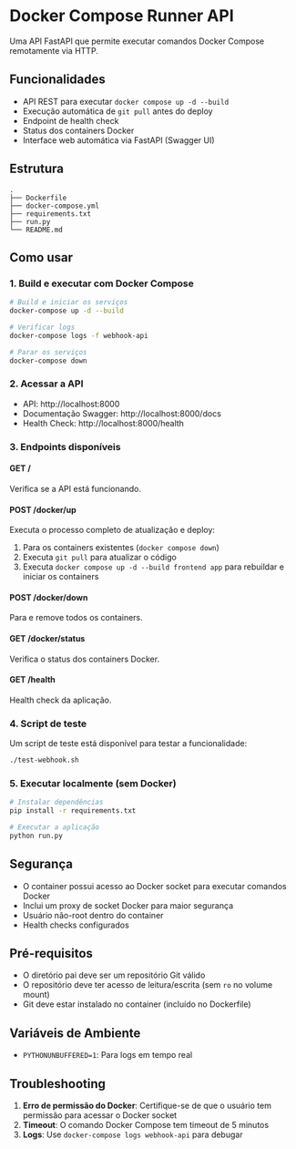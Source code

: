 # Docker Compose Runner API

Uma API FastAPI que permite executar comandos Docker Compose remotamente via HTTP.

## Funcionalidades

- API REST para executar `docker compose up -d --build`
- Execução automática de `git pull` antes do deploy
- Endpoint de health check
- Status dos containers Docker
- Interface web automática via FastAPI (Swagger UI)

## Estrutura

```
.
├── Dockerfile
├── docker-compose.yml
├── requirements.txt
├── run.py
└── README.md
```

## Como usar

### 1. Build e executar com Docker Compose

```bash
# Build e iniciar os serviços
docker-compose up -d --build

# Verificar logs
docker-compose logs -f webhook-api

# Parar os serviços
docker-compose down
```

### 2. Acessar a API

- API: http://localhost:8000
- Documentação Swagger: http://localhost:8000/docs
- Health Check: http://localhost:8000/health

### 3. Endpoints disponíveis

#### GET /

Verifica se a API está funcionando.

#### POST /docker/up

Executa o processo completo de atualização e deploy:

1. Para os containers existentes (`docker compose down`)
2. Executa `git pull` para atualizar o código
3. Executa `docker compose up -d --build frontend app` para rebuildar e iniciar os containers

#### POST /docker/down

Para e remove todos os containers.

#### GET /docker/status

Verifica o status dos containers Docker.

#### GET /health

Health check da aplicação.

### 4. Script de teste

Um script de teste está disponível para testar a funcionalidade:

```bash
./test-webhook.sh
```

### 5. Executar localmente (sem Docker)

```bash
# Instalar dependências
pip install -r requirements.txt

# Executar a aplicação
python run.py
```

## Segurança

- O container possui acesso ao Docker socket para executar comandos Docker
- Inclui um proxy de socket Docker para maior segurança
- Usuário não-root dentro do container
- Health checks configurados

## Pré-requisitos

- O diretório pai deve ser um repositório Git válido
- O repositório deve ter acesso de leitura/escrita (sem `ro` no volume mount)
- Git deve estar instalado no container (incluído no Dockerfile)

## Variáveis de Ambiente

- `PYTHONUNBUFFERED=1`: Para logs em tempo real

## Troubleshooting

1. **Erro de permissão do Docker**: Certifique-se de que o usuário tem permissão para acessar o Docker socket
2. **Timeout**: O comando Docker Compose tem timeout de 5 minutos
3. **Logs**: Use `docker-compose logs webhook-api` para debugar
